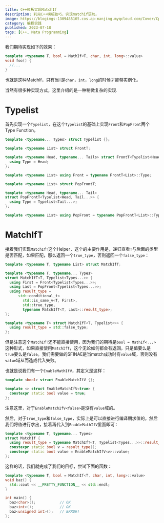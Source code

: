 ```yaml
---
title: C++模板实现MatchIf
description: 利用C++模板技巧，实现matchif语句。
image: https://blogimgs-1309485105.cos.ap-nanjing.myqcloud.com/Cover/Cpp/4.jpg
category: 编程实践
published: 2023-07-18
tags: [C++, Meta Programming]
---
```


我们期待实现如下的效果：

```cpp
template <typename T, bool = MathIf<T, char, int, long>::value>
void foo() {
  //...
}
```

也就是这种MatchIf，只有当`T`是`char`，`int`，`long`的时候才能够实例化。

当然有很多种实现方式，这里介绍的是一种稍微复杂的实现.

# Typelist

首先实现一个`Typelist`，在这个`Typelist`的基础上实现`Front`和`PopFront`两个Type Function。

```cpp
template <typename... Types> struct Typelist {};

template <typename List> struct FrontT;

template <typename Head, typename... Tails> struct FrontT<Typelist<Head, Tails...>> {
  using Type = Head;
};

template <typename List> using Front = typename FrontT<List>::Type;

template <typename List> struct PopFrontT;

template <typename Head, typename... Tail>
struct PopFrontT<Typelist<Head, Tail...>> {
  using Type = Typelist<Tail...>;
};

template <typename List> using PopFront = typename PopFrontT<List>::Type;
```

# MatchIfT

接着我们实现`MatchIfT`这个Helper，这个的主要作用是，递归查看`T`与后面的类型是否匹配，如果匹配，那么返回一个`true_type`，否则返回一个`false_type`：

```cpp
template <typename T, typename List> struct MatchIfT;

template <typename T, typename... Types>
struct MatchIfT<T, Typelist<Types...>> {
  using First = Front<Typelist<Types...>>;
  using Last = PopFront<Typelist<Types...>>;
  using result_type =
      std::conditional_t<
        std::is_same_v<T, First>,
        std::true_type,
        typename MatchIfT<T, Last>::result_type>;
};

template <typename T> struct MatchIfT<T, Typelist<>> {
  using result_type = std::false_type;
};
```

但是注意这个`MatchIfT`还不能直接使用，因为我们的期待是`bool = MathIf<...>`这种形式，如果直接使用`MatchIfT`，这个无论如何都会有返回，只是值要么是`true`要么是`false`。我们需要做的SFINAE是当match成功时有`value`域，否则没有`value`域从而造成代入失败。

也就是说我们有一个`EnableMathIfV`，其定义是这样：

```cpp
template <bool> struct EnableMatchIfV {};

template <> struct EnableMatchIfV<true> {
  constexpr static bool value = true;
};
```

注意这里，对于`EnableMatchIfV<false>`是没有`value`域的。

然后，对于`true_type`和`false_type`，实际上是可以直接进行编译期求值的，然后我们将值进行求出，接着再代入到`EnableMathIfV`里面即可：

```cpp
template <typename T, typename... Types>
struct MatchIf {
  using result_type = typename MatchIfT<T, Typelist<Types...>>::result_type;
  constexpr static bool v = result_type();
  constexpr static bool value = EnableMatchIfV<v>::value;
};
```

这样的话，我们就完成了我们的目标，尝试下面的函数：

```cpp
template <typename T, bool = MatchIf<T, char, int, long>::value>
void baz() {
  std::cout << __PRETTY_FUNCTION__ << std::endl;
}

int main() {
  baz<char>();           // OK
  baz<int>();            // OK
  baz<unsigned int>();   // ERROR!
};
```
